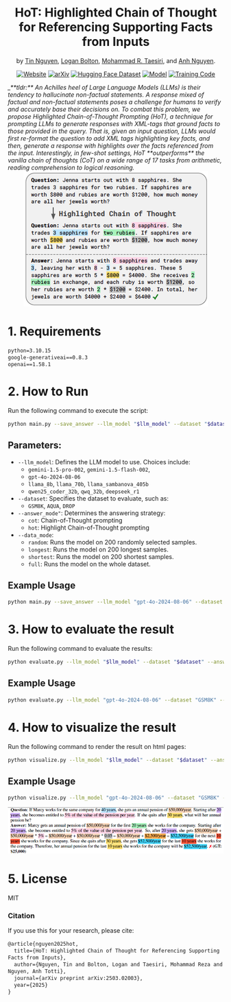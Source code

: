 <div align="center">    
 
# HoT: Highlighted Chain of Thought for Referencing Supporting Facts from Inputs
by [Tin Nguyen](https://ngthanhtin.github.io/), [Logan Bolton](), [Mohammad R. Taesiri](), and [Anh Nguyen](https://anhnguyen.me/). 

[![Website](http://img.shields.io/badge/Website-4b44ce.svg)](https://highlightedchainofthought.github.io/)
[![arXiv](https://img.shields.io/badge/arXiv-2407.06581-b31b1b.svg)](https://arxiv.org/abs/2503.02003)
[![Hugging Face Dataset](https://img.shields.io/badge/%F0%9F%A4%97%20Hugging%20Face-Dataset-red)](https://huggingface.co/datasets/groundingauburn/HoT)
[![Model](https://img.shields.io/badge/🥰%20Trained-Model-Model%20Model)](https://huggingface.co/groundingauburn/HoT_QWen2.5-1.5B)
[![Training Code](https://img.shields.io/badge/Training-Code-Code)](https://github.com/ngthanhtin/HoT_training)
</div> 

<i>
_**tldr:** An Achilles heel of Large Language Models (LLMs) is their tendency to hallucinate non-factual statements. A response mixed of factual and non-factual statements poses a challenge for humans to verify and accurately base their decisions on. To combat this problem, we propose Highlighted Chain-of-Thought Prompting (HoT), a technique for prompting LLMs to generate responses with XML-tags that ground facts to those provided in the query. That is, given an input question, LLMs would first re-format the question to add XML tags highlighting key facts, and then, generate a response with highlights over the facts referenced from the input. Interestingly, in few-shot settings, HoT **outperforms** the vanilla chain of thoughts (CoT) on a wide range of 17 tasks from arithmetic, reading comprehension to logical reasoning.
</i>
<div align="center">    
<img src="figures/teaser.png" alt="Highlighted Chain of Thought Example">
</div>

# 1. Requirements
```
python=3.10.15
google-generativeai==0.8.3
openai==1.58.1
```

# 2. How to Run

Run the following command to execute the script:

```bash
python main.py --save_answer --llm_model "$llm_model" --dataset "$dataset" --answer_mode "$run_mode" --data_mode "$data_mode"
```

## Parameters:
- `--llm_model`: Defines the LLM model to use. Choices include:
  - `gemini-1.5-pro-002`, `gemini-1.5-flash-002`,
  - `gpt-4o-2024-08-06`
  - `llama_8b`, `llama_70b`, `llama_sambanova_405b`
  - `qwen25_coder_32b`, `qwq_32b`, `deepseek_r1`
- `--dataset`: Specifies the dataset to evaluate, such as:
  - `GSM8K`, `AQUA`, `DROP`
- `--answer_mode"`: Determines the answering strategy:
  - `cot`: Chain-of-Thought prompting
  - `hot`: Highlight Chain-of-Thought prompting
- `--data_mode`: 
  - `random`: Runs the model on 200 randomly selected samples.
  - `longest`: Runs the model on 200 longest samples.
  - `shortest`: Runs the model on 200 shortest samples.
  - `full`: Runs the model on the whole dataset.

## Example Usage
```bash
python main.py --save_answer --llm_model "gpt-4o-2024-08-06" --dataset "GSM8K" --answer_mode "cot" --data_mode random
```

# 3. How to evaluate the result
Run the following command to evaluate the results:
```bash
python evaluate.py --llm_model "$llm_model" --dataset "$dataset" --answer_mode "$answer_mode" --data_mode "$data_mode"
```

## Example Usage
```bash
python evaluate.py --llm_model "gpt-4o-2024-08-06" --dataset "GSM8K" --answer_mode "cot" --data_mode longest
```

# 4. How to visualize the result
Run the following command to render the result on html pages:
```bash
python visualize.py --llm_model "$llm_model" --dataset "$dataset" --answer_mode "$answer_mode" --save_html
```
## Example Usage
```bash
python visualize.py --llm_model "gpt-4o-2024-08-06" --dataset "GSM8K" --answer_mode "cot" --data_mode --save_html
```
![Example Figure](figures/example2.png)

# 5. License
MIT


### Citation
If you use this for your research, please cite:
```
@article{nguyen2025hot,
  title={HoT: Highlighted Chain of Thought for Referencing Supporting Facts from Inputs},
  author={Nguyen, Tin and Bolton, Logan and Taesiri, Mohammad Reza and Nguyen, Anh Totti},
  journal={arXiv preprint arXiv:2503.02003},
  year={2025}
}
```





